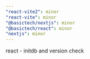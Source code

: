 ```yaml
---
"react-vite2": minor
"react-vite": minor
"@basictech/nextjs": minor
"@basictech/react": minor
"nextjs": minor
---
```


react - initdb and version check
